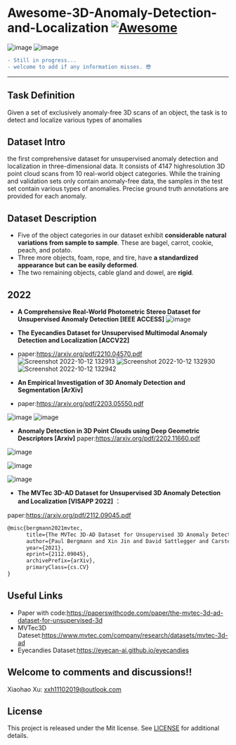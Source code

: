 # Awesome-3D-Anomaly-Detection-and-Localization [![Awesome](https://awesome.re/badge.svg)](https://awesome.re)
![image](https://user-images.githubusercontent.com/65257938/146582182-93d4c2fc-d681-4f85-9ad7-2c8f7f1acc98.png)
![image](https://user-images.githubusercontent.com/65257938/146583718-4daa2f88-37e9-492d-93bb-e3cb7b3185c3.png)



```diff
- Still in progress...
- welcome to add if any information misses. 😎
```
---
## Task Definition
Given a set of exclusively anomaly-free 3D scans of an object, the task is to detect and localize various types of anomalies

## Dataset Intro

the first comprehensive dataset for unsupervised anomaly detection and localization in three-dimensional data. It consists of 4147 highresolution 3D point cloud scans from 10 real-world object categories. While the training and validation sets only contain anomaly-free data, the samples in the test set contain various types of anomalies. Precise ground truth annotations are provided for each anomaly.

## Dataset Description
* Five of the object categories in our dataset exhibit **considerable natural variations from sample to sample**. These are bagel, carrot, cookie, peach, and potato.
* Three more objects, foam, rope, and tire, have **a standardized appearance but can be easily deformed**. 
* The two remaining objects, cable gland and dowel, are **rigid**.

## 2022

* **A Comprehensive Real-World Photometric Stereo Dataset for Unsupervised Anomaly Detection [IEEE ACCESS]**
![image](https://user-images.githubusercontent.com/65257938/198924699-16b8c841-c7b4-4c9b-b2c6-e13c45503925.png)


* **The Eyecandies Dataset for Unsupervised Multimodal Anomaly Detection and Localization [ACCV22]**
* paper:https://arxiv.org/pdf/2210.04570.pdf
![Screenshot 2022-10-12 132913](https://user-images.githubusercontent.com/65257938/195257853-14f0bbc7-e209-433e-8a24-be9499a51dda.png)
![Screenshot 2022-10-12 132930](https://user-images.githubusercontent.com/65257938/195257858-49541dbb-f549-4e53-8b7f-a6a552db6846.png)
![Screenshot 2022-10-12 132942](https://user-images.githubusercontent.com/65257938/195257867-b6e3e3c3-88c4-4e99-81b1-514047ea261b.png)




* **An Empirical Investigation of 3D Anomaly Detection and Segmentation [ArXiv]**
* paper:<https://arxiv.org/pdf/2203.05550.pdf>

![image](https://user-images.githubusercontent.com/65257938/158067120-eb584cc5-744d-4114-b6ac-121a260eeed1.png)
![image](https://user-images.githubusercontent.com/65257938/158069660-8a4c6c22-54f7-455e-9078-1e96f4241ef3.png)



* **Anomaly Detection in 3D Point Clouds using Deep Geometric Descriptors [Arxiv]**
 paper:<https://arxiv.org/pdf/2202.11660.pdf>

![image](https://user-images.githubusercontent.com/65257938/156167825-a338e8e2-5f44-46b7-8b72-6a1fbbbfe7b6.png)

![image](https://user-images.githubusercontent.com/65257938/156167910-088c02ce-b6b0-42f3-af44-f3f7f1ddf913.png)

![image](https://user-images.githubusercontent.com/65257938/156168048-d65a936f-2fe0-4c96-999a-45d829bd206f.png)


* **The MVTec 3D-AD Dataset for Unsupervised 3D Anomaly Detection and Localization [VISAPP 2022]** ：

 paper:<https://arxiv.org/pdf/2112.09045.pdf>

```latex
@misc{bergmann2021mvtec,
      title={The MVTec 3D-AD Dataset for Unsupervised 3D Anomaly Detection and Localization}, 
      author={Paul Bergmann and Xin Jin and David Sattlegger and Carsten Steger},
      year={2021},
      eprint={2112.09045},
      archivePrefix={arXiv},
      primaryClass={cs.CV}
}
```



## Useful Links
* Paper with code:<https://paperswithcode.com/paper/the-mvtec-3d-ad-dataset-for-unsupervised-3d>
* MVTec3D Dateset:<https://www.mvtec.com/company/research/datasets/mvtec-3d-ad>
* Eyecandies Dataset:<https://eyecan-ai.github.io/eyecandies>

## Welcome to comments and discussions!!
Xiaohao Xu: <xxh11102019@outlook.com>

## License
This project is released under the Mit license. See [LICENSE](LICENSE) for additional details.
   

